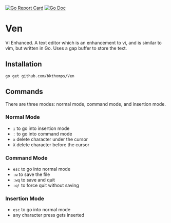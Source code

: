 [![Go Report Card](https://goreportcard.com/badge/github.com/bkthomps/Ven)](https://goreportcard.com/report/github.com/bkthomps/Ven)
[![Go Doc](https://img.shields.io/badge/godoc-reference-blue.svg?style=flat-square)](http://godoc.org/github.com/bkthomps/Ven)

# Ven
Vi Enhanced. A text editor which is an enhancement to vi, and is similar to vim, but written in Go. Uses a gap buffer to store the text.

## Installation
```
go get github.com/bkthomps/Ven
```

## Commands
There are three modes: normal mode, command mode, and insertion mode.

### Normal Mode
* `i` to go into insertion mode
* `:` to go into command mode
* `x` delete character under the cursor
* `X` delete character before the cursor

### Command Mode
* `esc` to go into normal mode
* `:w` to save the file
* `:wq` to save and quit
* `:q!` to force quit without saving

### Insertion Mode
* `esc` to go into normal mode
* any character press gets inserted
